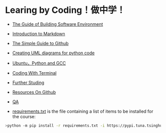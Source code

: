 
# Learing by Coding！做中学！

* [The Guide of  Building Software Environment](./BuildingSoftwareEnvironment.md)

* [Introduction to Markdown](./Introduction2Markdown(Chinese).md) 

* [The Simple Guide to Github](./TheSimpleStepsGithub(Chinese).md) 

* [Creating UML diagrams for python code](./UMLPython.md) 

* [Ubuntu，Python and GCC](./Ubuntu-Python-CPP(Chinese).md) 

* [Coding With Terminal](./CodingWithTerminal.md/)

* [Further Studing](./FurtherStuding.md)

* [Resources On Github](./ResourcesOnGithub.md)

* [QA](./QA.md) 

* [requirements.txt](./requirements.txt) is the file containing a list of items to be installed for the course:

```bash 
>python -m pip install -r requirements.txt -i https://pypi.tuna.tsinghua.edu.cn/simple
```